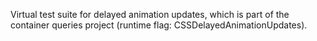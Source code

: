 Virtual test suite for delayed animation updates, which is part of the container queries project (runtime flag: CSSDelayedAnimationUpdates).
